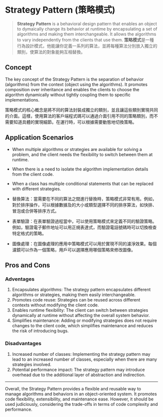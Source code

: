 # Strategy Pattern (策略模式)

> **Strategy Pattern** is a behavioral design pattern that enables an object to dymaically change its behavior at runtime by encapsulating a set of algorithms and making them interchangeable. It allows the algorithms to vary independently from the clients that use them.
> **策略模式**是一種行為設計模式，他能讓你定義一系列的算法，並將每種算法分別放入獨立的類別，使算法的對象能夠互相替換。

## Concept

The key concept of the Strategy Pattern is the separation of behavior (algorithms) from the context (object using the algorithms). It promotes composition over inheritance and enables the clients to choose the algorithm dynamically without tightly coupling them to specific implementations.

策略模式的核心概念是將不同的算法封裝成獨立的類別，並且讓這些類別實現共同的介面。這樣，使用算法的客戶端程式碼可以通過介面引用不同的策略類別，而不需要知道具體的實現細節。在運行時，可以根據需要動態地切換策略。

## Application Scenarios

- When multiple algorithms or strategies are available for solving a problem, and the client needs the flexibility to switch between them at runtime.
- When there is a need to isolate the algorithm implementation details from the client code.
- When a class has multiple conditional statements that can be replaced with different strategies.

- 替換算法：當需要在不同的算法之間進行替換時，策略模式非常有用。例如，對於排序操作，可以根據數據及的大小或類型選擇不同的排序算法，如快排、冒泡或合併等排序方式。
- 表單驗證：在表單驗證過程當中，可以使用策略模式來定義不同的驗證策略。例如，驗證電子郵件地址可以用正規表達式，而驗證電話號碼時可以切換檢查特定格式的策略。
- 圖像處理：在圖像處理的應用中策略模式可以用於實現不同的濾淨效果。每個濾鏡可以作為一個策略，用戶可以選擇應用哪個策略來修改圖像。

## Pros and Cons

### Adventages

1. Encapsulates algorithms: The strategy pattern encapsulates different algorithms or strategies, making them easily interchangeable.
2. Promotes code reuse: Strategies can be reused across different contexts without modifying the client code.
3. Enables runtime flexibility: The client can switch between strategies dynamically at runtime without affecting the overall system behavior.
4. Simplifies maintenance: Adding or modifying strategies does not require changes to the client code, which simplifies maintenance and reduces the risk of introducing bugs.

### Disadvantages

1. Increased number of classes: Implementing the strategy pattern may lead to an increased number of classes, especially when there are many strategies involved.
2. Potential performance impact: The strategy pattern may introduce overhead due to the additional layer of abstraction and indirection.

---

Overall, the Strategy Pattern provides a flexible and reusable way to manage algorithms and behaviors in an object-oriented system. It promotes code flexibility, extensibility, and maintenance ease. However, it should be used judiciously, considering the trade-offs in terms of code complexity and performance.
